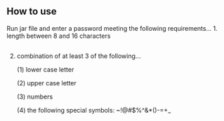 ## How to use
Run jar file and enter a password meeting the following requirements...
    1. length between 8 and 16 characters
##
 2.  combination of at least 3 of the following...

      (1) lower case letter

      (2) upper case letter
        
      (3) numbers
        
      (4) the following special symbols: ~!@#$%^&*()-=+_
